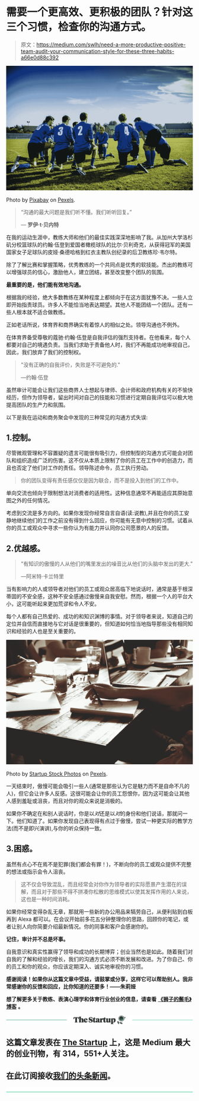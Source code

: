 # 需要一个更高效、更积极的团队？针对这三个习惯，检查你的沟通方式。

> 原文：<https://medium.com/swlh/need-a-more-productive-positive-team-audit-your-communication-style-for-these-three-habits-a66e0d88c392>

![](img/94f36435bac9e7015cc8384ea810f95a.png)

Photo by [Pixabay](https://www.pexels.com/de/@pixabay) on [Pexels](https://www.pexels.com/de/foto/action-aktion-aktivitat-athleten-262524/).

> “沟通的最大问题是我们听不懂。我们听听回复。”
> 
> ― **罗伊·t·贝内特**

在我的运动生涯中，教练大师和他们的最佳实践深深地影响了我。从加州大学洛杉矶分校篮球队的约翰·伍登到爱国者橄榄球队的比尔·贝利奇克，从获得冠军的美国国家女子足球队的皮娅·桑德哈格到红衣主教队创纪录的后卫教练珍·韦尔特。

除了了解比赛和掌握策略，优秀教练的一个共同点是优秀的软技能。杰出的教练可以增强球员的信心，激励他人，建立团结，甚至改变整个团队的氛围。

**最重要的是，他们能有效地沟通。**

根据我的经验，绝大多数教练在某种程度上都倾向于在这方面犹豫不决。一些人立即开始指责球员。许多人不能恰当地表达期望。其他人不能团结一个团队。还有一些人根本就不适合做教练。

正如老话所说，体育界和商界确实有着惊人的相似之处。领导沟通也不例外。

在体育界备受尊敬的蔻驰·约翰·伍登是自我评估的强烈支持者。在他看来，每个人都要对自己的境遇负责。当我们求助于责备他人时，我们不再能成功地审视自己，因此，我们放弃了我们的控制权。

> "没有正确的自我评价，失败是不可避免的."
> 
> —约翰·伍登

虽然审计可能会让我们这些商界人士想起与律师、会计师和政府机构有关的不愉快经历，但作为领导者，留出时间对自己的技能和习惯进行定期自我评估可以极大地提高团队的生产力和氛围。

以下是我在运动和商务聚会中发现的三种常见的沟通方式失误:

## 1.控制。

尽管微观管理和不容置疑的遗言可能很有吸引力，但控制型的沟通方式可能会对团队和组织造成广泛的伤害。这不仅从本质上限制了你的员工在工作中的创造力，而且也否定了他们对工作的责任。领导陈述命令，员工执行劳动。

> 你的团队变得有责任感仅仅是因为联合，而不是投入到他们的工作中。

单向交流也倾向于限制想法对消费者的适用性。这种信息通常不再能适应其原始意图之外的任何情况。

考虑到交流是多方向的。如果你发现你经常自言自语(读:说教),并且在你的员工安静地继续他们的工作之前没有得到什么回应，你可能有无意中控制的习惯。试着从你的员工或观众中寻求一些你认为有能力并认同你公司愿景的人的反馈。

## 2.优越感。

> "有知识的傲慢的人从他们的嘴里发出的噪音比从他们的头脑中发出的更大."
> 
> ―阿米特·卡兰特里

当有影响力的人或领导者对他们的员工或观众居高临下地说话时，通常是基于根深蒂固的不安全感，这种不安全感通过傲慢来自我安慰。然而，根据一个人的平台大小，这可能听起来更加荒谬和令人不安。

每个人都有自己热爱的、成功的和知识渊博的事情。对于领导者来说，知道自己的定位并自信而直接地与它对话是很重要的，但知道如何恰当地指导那些没有相同知识和经验的人也是至关重要的。

![](img/645d723bdde17413ecb4c8aa6170da75.png)

Photo by [Startup Stock Photos](https://www.pexels.com/de/@startup-stock-photos) on [Pexels](https://www.pexels.com/de/foto/menschen-arbeiten-schreiben-notizen-7095/).

一天结束时，傲慢可能会吸引一些人(通常是那些认为它是魅力而不是自命不凡的人)，但它会让许多人反感。这很可能会让你的员工怨恨你，因为这可能会让其他人感到羞耻或沮丧，而且对你的观众来说是消极的。

如果你不确定在和别人说话时，你是以*对*还是以*对*的身份和他们说话，那就问一下。他们知道了。如果你发现自己表现得有点过于傲慢，尝试一种更实际的教学方法(而不是即兴演讲),与你的听众保持一致。

## 3.困惑。

虽然有点心不在焉不是犯罪(我们都会有罪！)，不断向你的员工或观众提供不完整的想法或指示会令人沮丧。

> 这不仅会导致混乱，而且经常会对你作为领导者的实际愿景产生潜在的误解，而且对于那些不得不拼凑你松散的思维模式以使其发挥作用的人来说，这也是一种时间消耗。

如果你经常变得杂乱无章，那就用一些新的办公用品来犒劳自己，从便利贴到白板再到 Alexa 都可以。在会议开始前多花五分钟整理你的思路，回顾你的笔记，或者让别人向你简要介绍最新情况。你的同事和客户会感谢你的。

**记住，审计并不总是坏事。**

自我意识和真实性赢得了领导和成功的长期博弈；创业当然也是如此。随着我们对自我的了解和经验的增长，我们的沟通方式必须不断发展和改进。为了你自己、你的员工和你的观众，你应该定期深入、诚实地审视你的习惯。

**感谢阅读！如果你从这篇文章中受益，请鼓掌或分享，这样它可以帮助别人。我非常感谢你的反馈和回应，比你知道的还要多！——朱莉娅**

**想了解更多关于教练、表演心理学和体育行业创业的信息，请查看** [**《狮子的鬃毛》博客**](http://www.whitelionperformance.com/blog) **。**

[![](img/308a8d84fb9b2fab43d66c117fcc4bb4.png)](https://medium.com/swlh)

## 这篇文章发表在 [The Startup](https://medium.com/swlh) 上，这是 Medium 最大的创业刊物，有 314，551+人关注。

## 在此订阅接收[我们的头条新闻](http://growthsupply.com/the-startup-newsletter/)。

[![](img/b0164736ea17a63403e660de5dedf91a.png)](https://medium.com/swlh)
